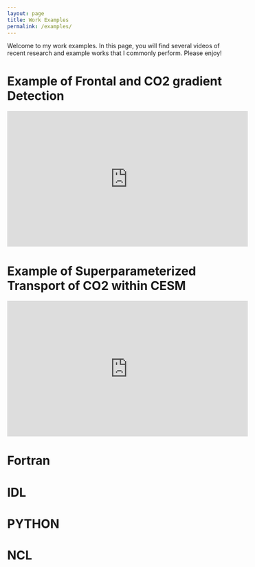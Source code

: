 ```yaml
---
layout: page
title: Work Examples
permalink: /examples/
---
```


Welcome to my work examples.  In this page, you will find several videos of recent
research and example works that I commonly perform.  Please enjoy!

<h1>Example of Frontal and CO2 gradient Detection</h1>
<iframe width="560" height="315" src="https://www.youtube.com/embed/bojTLqOKiqs" title="YouTube video player" frameborder="0" allow="accelerometer; autoplay; clipboard-write; encrypted-media; gyroscope; picture-in-picture" allowfullscreen></iframe>

<h1>Example of Superparameterized Transport of CO2 within CESM</h1>
<iframe width="560" height="315" src="https://www.youtube.com/embed/6RX_Zbc9lC0" title="YouTube video player" frameborder="0" allow="accelerometer; autoplay; clipboard-write; encrypted-media; gyroscope; picture-in-picture" allowfullscreen></iframe>

<h1>Fortran</h1>
<h1>IDL</h1>
<h1>PYTHON</h1>
<h1>NCL</h1>
